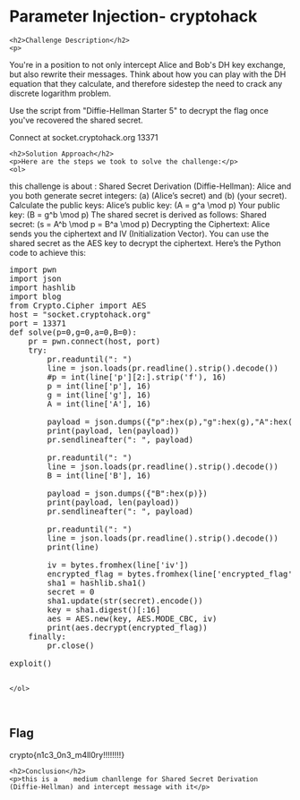 
<!DOCTYPE html>
<html>

<body>
    <h1>Parameter Injection- cryptohack</h1>

    <h2>Challenge Description</h2>
    <p> 
You're in a position to not only intercept Alice and Bob's DH key exchange, but also rewrite their messages. Think about how you can play with the DH equation that they calculate, and therefore sidestep the need to crack any discrete logarithm problem.

Use the script from "Diffie-Hellman Starter 5" to decrypt the flag once you've recovered the shared secret.

Connect at socket.cryptohack.org 13371
 </p>
 
    <h2>Solution Approach</h2>
    <p>Here are the steps we took to solve the challenge:</p>
    <ol>
this challenge is about :
Shared Secret Derivation (Diffie-Hellman):
Alice and you both generate secret integers: (a) (Alice’s secret) and (b) (your secret).
Calculate the public keys:
Alice’s public key: (A = g^a \mod p)
Your public key: (B = g^b \mod p)
The shared secret is derived as follows:
Shared secret: (s = A^b \mod p = B^a \mod p)
Decrypting the Ciphertext:
Alice sends you the ciphertext and IV (Initialization Vector).
You can use the shared secret as the AES key to decrypt the ciphertext.
Here’s the Python code to achieve this:
<pre>
import pwn
import json
import hashlib
import blog
from Crypto.Cipher import AES
host = "socket.cryptohack.org"
port = 13371
def solve(p=0,g=0,a=0,B=0):
    pr = pwn.connect(host, port)
    try:
        pr.readuntil(": ")
        line = json.loads(pr.readline().strip().decode())
        #p = int(line['p'][2:].strip('f'), 16)
        p = int(line['p'], 16)
        g = int(line['g'], 16)
        A = int(line['A'], 16)

        payload = json.dumps({"p":hex(p),"g":hex(g),"A":hex(p)})
        print(payload, len(payload))
        pr.sendlineafter(": ", payload)

        pr.readuntil(": ")
        line = json.loads(pr.readline().strip().decode())
        B = int(line['B'], 16)

        payload = json.dumps({"B":hex(p)})
        print(payload, len(payload))
        pr.sendlineafter(": ", payload)

        pr.readuntil(": ")
        line = json.loads(pr.readline().strip().decode())
        print(line)

        iv = bytes.fromhex(line['iv'])
        encrypted_flag = bytes.fromhex(line['encrypted_flag'])
        sha1 = hashlib.sha1()
        secret = 0
        sha1.update(str(secret).encode())
        key = sha1.digest()[:16]
        aes = AES.new(key, AES.MODE_CBC, iv)
        print(aes.decrypt(encrypted_flag))
    finally:
        pr.close()

exploit()
 
</pre> 
 
 
    </ol>
<br>
    <h2>Flag</h2>
    <p class="flag">crypto{n1c3_0n3_m4ll0ry!!!!!!!!}</p>

    <h2>Conclusion</h2>
    <p>this is a    medium chanllenge for Shared Secret Derivation (Diffie-Hellman) and intercept message with it</p>
</body>
</html>







